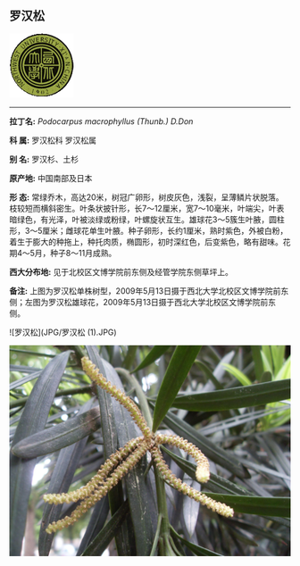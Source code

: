 ## 罗汉松

![西北大学校园网络植物志](JPG/nwu.gif)

---

**拉丁名:**  _Podocarpus macrophyllus (Thunb.) D.Don_

**科 属:** 罗汉松科 罗汉松属

**别 名:** 罗汉杉、土杉

**原产地:** 中国南部及日本

**形  态:** 常绿乔木，高达20米，树冠广卵形，树皮灰色，浅裂，呈薄鳞片状脱落。枝较短而横斜密生。叶条状披针形，长7～12厘米，宽7～10毫米，叶端尖，叶表暗绿色，有光泽，叶被淡绿或粉绿，叶螺旋状互生。雄球花3～5簇生叶腋，圆柱形，3～5厘米；雌球花单生叶腋。种子卵形，长约1厘米，熟时紫色，外被白粉，着生于膨大的种拖上，种托肉质，椭圆形，初时深红色，后变紫色，略有甜味。花期4～5月，种子8～11月成熟。　　　

**西大分布地:** 见于北校区文博学院前东侧及经管学院东侧草坪上。

**备注:** 上图为罗汉松单株树型，2009年5月13日摄于西北大学北校区文博学院前东侧；左图为罗汉松雄球花，2009年5月13日摄于西北大学北校区文博学院前东侧。

![罗汉松](JPG/罗汉松 (1).JPG) 

![罗汉松](JPG/罗汉松.JPG) 

